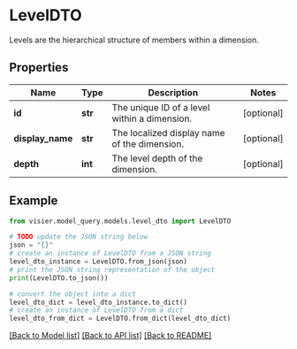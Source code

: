 # LevelDTO

Levels are the hierarchical structure of members within a dimension.

## Properties

Name | Type | Description | Notes
------------ | ------------- | ------------- | -------------
**id** | **str** | The unique ID of a level within a dimension. | [optional] 
**display_name** | **str** | The localized display name of the dimension. | [optional] 
**depth** | **int** | The level depth of the dimension. | [optional] 

## Example

```python
from visier.model_query.models.level_dto import LevelDTO

# TODO update the JSON string below
json = "{}"
# create an instance of LevelDTO from a JSON string
level_dto_instance = LevelDTO.from_json(json)
# print the JSON string representation of the object
print(LevelDTO.to_json())

# convert the object into a dict
level_dto_dict = level_dto_instance.to_dict()
# create an instance of LevelDTO from a dict
level_dto_from_dict = LevelDTO.from_dict(level_dto_dict)
```
[[Back to Model list]](../README.md#documentation-for-models) [[Back to API list]](../README.md#documentation-for-api-endpoints) [[Back to README]](../README.md)


